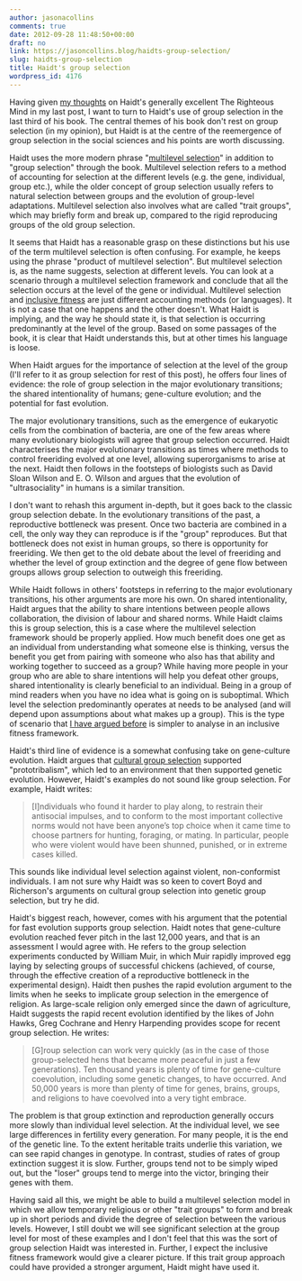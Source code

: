 ```yaml
---
author: jasonacollins
comments: true
date: 2012-09-28 11:48:50+00:00
draft: no
link: https://jasoncollins.blog/haidts-group-selection/
slug: haidts-group-selection
title: Haidt's group selection
wordpress_id: 4176
---
```


Having given [my thoughts](https://jasoncollins.blog/haidts-the-righteous-mind/) on Haidt's generally excellent The Righteous Mind in my last post, I want to turn to Haidt's use of group selection in the last third of his book. The central themes of his book don't rest on group selection (in my opinion), but Haidt is at the centre of the reemergence of group selection in the social sciences and his points are worth discussing.

Haidt uses the more modern phrase "[multilevel selection](https://jasoncollins.blog/what-is-multilevel-selection/)" in addition to "group selection" through the book. Multilevel selection refers to a method of accounting for selection at the different levels (e.g. the gene, individual, group etc.), while the older concept of group selection usually refers to natural selection between groups and the evolution of group-level adaptations. Multilevel selection also involves what are called "trait groups", which may briefly form and break up, compared to the rigid reproducing groups of the old group selection.

It seems that Haidt has a reasonable grasp on these distinctions but his use of the term multilevel selection is often confusing. For example, he keeps using the phrase "product of multilevel selection". But multilevel selection is, as the name suggests, selection at different levels. You can look at a scenario through a multilevel selection framework and conclude that all the selection occurs at the level of the gene or individual. Multilevel selection and [inclusive fitness](http://en.wikipedia.org/wiki/Inclusive_fitness) are just different accounting methods (or languages). It is not a case that one happens and the other doesn't. What Haidt is implying, and the way he should state it, is that selection is occurring predominantly at the level of the group. Based on some passages of the book, it is clear that Haidt understands this, but at other times his language is loose.

When Haidt argues for the importance of selection at the level of the group (I'll refer to it as group selection for rest of this post), he offers four lines of evidence: the role of group selection in the major evolutionary transitions; the shared intentionality of humans; gene-culture evolution; and the potential for fast evolution.

The major evolutionary transitions, such as the emergence of eukaryotic cells from the combination of bacteria, are one of the few areas where many evolutionary biologists will agree that group selection occurred. Haidt characterises the major evolutionary transitions as times where methods to control freeriding evolved at one level, allowing superorganisms to arise at the next. Haidt then follows in the footsteps of biologists such as David Sloan Wilson and E. O. Wilson and argues that the evolution of "ultrasociality" in humans is a similar transition.

I don't want to rehash this argument in-depth, but it goes back to the classic group selection debate. In the evolutionary transitions of the past, a reproductive bottleneck was present. Once two bacteria are combined in a cell, the only way they can reproduce is if the "group" reproduces. But that bottleneck does not exist in human groups, so there is opportunity for freeriding. We then get to the old debate about the level of freeriding and whether the level of group extinction and the degree of gene flow between groups allows group selection to outweigh this freeriding.

While Haidt follows in others' footsteps in referring to the major evolutionary transitions, his other arguments are more his own. On shared intentionality, Haidt argues that the ability to share intentions between people allows collaboration, the division of labour and shared norms. While Haidt claims this is group selection, this is a case where the multilevel selection framework should be properly applied. How much benefit does one get as an individual from understanding what someone else is thinking, versus the benefit you get from pairing with someone who also has that ability and working together to succeed as a group? While having more people in your group who are able to share intentions will help you defeat other groups, shared intentionality is clearly beneficial to an individual. Being in a group of mind readers when you have no idea what is going on is suboptimal. Which level the selection predominantly operates at needs to be analysed (and will depend upon assumptions about what makes up a group). This is the type of scenario that [I have argued before](https://jasoncollins.blog/groups-kin-and-self-interest/) is simpler to analyse in an inclusive fitness framework.

Haidt's third line of evidence is a somewhat confusing take on gene-culture evolution. Haidt argues that [cultural group selection](https://jasoncollins.blog/labelling-cultural-group-selection/) supported "prototribalism", which led to an environment that then supported genetic evolution. However, Haidt's examples do not sound like group selection. For example, Haidt writes:


<blockquote>[I]ndividuals who found it harder to play along, to restrain their antisocial impulses, and to conform to the most important collective norms would not have been anyone’s top choice when it came time to choose partners for hunting, foraging, or mating. In particular, people who were violent would have been shunned, punished, or in extreme cases killed.</blockquote>


This sounds like individual level selection against violent, non-conformist individuals. I am not sure why Haidt was so keen to covert Boyd and Richerson's arguments on cultural group selection into genetic group selection, but try he did.

Haidt's biggest reach, however, comes with his argument that the potential for fast evolution supports group selection. Haidt notes that gene-culture evolution reached fever pitch in the last 12,000 years, and that is an assessment I would agree with. He refers to the group selection experiments conducted by William Muir, in which Muir rapidly improved egg laying by selecting groups of successful chickens (achieved, of course, through the effective creation of a reproductive bottleneck in the experimental design). Haidt then pushes the rapid evolution argument to the limits when he seeks to implicate group selection in the emergence of religion. As large-scale religion only emerged since the dawn of agriculture, Haidt suggests the rapid recent evolution identified by the likes of John Hawks, Greg Cochrane and Henry Harpending provides scope for recent group selection. He writes:


<blockquote>[G]roup selection can work very quickly (as in the case of those group-selected hens that became more peaceful in just a few generations). Ten thousand years is plenty of time for gene-culture coevolution, including some genetic changes, to have occurred. And 50,000 years is more than plenty of time for genes, brains, groups, and religions to have coevolved into a very tight embrace.</blockquote>


The problem is that group extinction and reproduction generally occurs more slowly than individual level selection. At the individual level, we see large differences in fertility every generation. For many people, it is the end of the genetic line. To the extent heritable traits underlie this variation, we can see rapid changes in genotype. In contrast, studies of rates of group extinction suggest it is slow. Further, groups tend not to be simply wiped out, but the "loser" groups tend to merge into the victor, bringing their genes with them.

Having said all this, we might be able to build a multilevel selection model in which we allow temporary religious or other "trait groups" to form and break up in short periods and divide the degree of selection between the various levels. However, I still doubt we will see significant selection at the group level for most of these examples and I don't feel that this was the sort of group selection Haidt was interested in. Further, I expect the inclusive fitness framework would give a clearer picture. If this trait group approach could have provided a stronger argument, Haidt might have used it.
